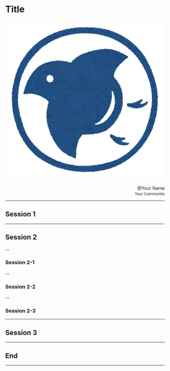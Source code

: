 # Title

![Top](img/top.png)

<div align="right"> @Your Name </div>

<div align="right">
  <small>
    Your Commiunity <br>
  </small>
</div>

---

## Session 1

---

## Session 2

--

### Session 2-1

--

### Session 2-2

--

### Session 2-3

---

## Session 3

---

## End

---
